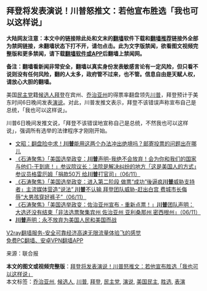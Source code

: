  <h2>拜登将发表演说！川普怒推文：若他宣布胜选「我也可以这样说」</h2> <p class="notice"><b>大陆网友注意：本文中的链接除此处和文末的<a href="https://github.com/bannedbook/fanqiang" >翻墙</a>软件下载和<a href="https://github.com/killgcd/justmysocks/blob/master/README.md">翻墙推荐</a>链接外全部为禁网链接，未翻墙状态下打不开，请勿点击。此为文字版禁闻，欲看图文视频完整版和更多禁闻，请下载<a href="https://github.com/bannedbook/fanqiang">翻墙软件或APP</a>后翻墙上禁闻网。</p><p>备注：翻墙看新闻非常安全，翻墙以真实身份发表敏感言论有一定风险，但只看不说则没有任何风险，翻的人太多，政府管不过来，也不管。信息自由是天赋人权，请放心大胆的翻墙。</b></p>  <div class="entry"> <p id="conimg"></p> <p>美国<a href="https://www.bannedbook.org/bnews/tag/%e6%b0%91%e4%b8%bb%e5%85%9a/" class="st_tag internal_tag" rel="tag" title="标签 民主党 下的日志">民主党</a>籍<a href="https://www.bannedbook.org/bnews/tag/%E5%80%99%E9%80%89%E4%BA%BA/" class="st_tag internal_tag" rel="tag" title="标签 候选人 下的日志">候选人</a><a href="https://www.bannedbook.org/bnews/tag/%e6%8b%9c%e7%99%bb/" class="st_tag internal_tag" rel="tag" title="标签 拜登 下的日志">拜登</a>在宾州、<a href="https://www.bannedbook.org/bnews/tag/%e4%b9%94%e6%b2%bb%e4%ba%9a%e5%b7%9e/" class="st_tag internal_tag" rel="tag" title="标签 乔治亚州 下的日志">乔治亚州</a>的得票率翻盘领先<a href="https://www.bannedbook.org/bnews/tag/%e5%b7%9d%e6%99%ae/" class="st_tag internal_tag" rel="tag" title="标签 川普 下的日志">川普</a>，拜登预计于美东时间6日晚间发表<a href="https://www.bannedbook.org/bnews/tag/%E6%BC%94%E8%AF%B4/" class="st_tag internal_tag" rel="tag" title="标签 演说 下的日志">演说</a>。对此，川普发推文表示，拜登不该错误声称宣布自己是总统，「我也可以这样说」。</p>  <p>川普6日晚间发推文说，「拜登不该错误地宣称自己是总统，不然我也可以这样说」，强调所有选举的法律程序才刚刚开始。</p> <ul class='op-related-articles' title='相关阅读'> <li><a href='https://www.bannedbook.org/bnews/cbnews/20201107/1427182.html' target='_blank'>文昭：翻盘险中求！<b>川普</b>能用这两个办法冲出绝境吗？邮寄投票的问题出在哪儿</a></li> <li><a href='https://www.bannedbook.org/bnews/bannedvideo/20201107/1427180.html' target='_blank'>《石涛聚焦》「美国选举政变：<b>川普</b>声明-我绝不会放弃！会为你和我们的国家与他们-干到底！」参议院议长：法院是解决纠纷的地方「这是美国人的方式」参议员格雷厄姆「捐款50万 给<b>川普</b>打官司」（06/11）</a></li> <li><a href='https://www.bannedbook.org/bnews/bannedvideo/20201107/1427179.html' target='_blank'>《石涛聚焦》「美国选举政变：进入第二阶段 做票“成功”後逼疯<b>川普</b>威胁支持者」主流媒体营造“说法” <b>川普</b>不认输 拜登团队威胁-赶出白宫 费城市长侮辱“大男孩穿好裤子”（06/11）</a></li> <li><a href='https://www.bannedbook.org/bnews/bannedvideo/20201107/1427178.html' target='_blank'>《石涛聚焦》「美国选举政变：佐治亚州宣布 - 重新点票！」<b>川普</b>团队声明：大选还没有结束「非法选票聚集宾州 佐治亚州 亚利桑那州 密西根州」（06/11）</a></li> <li><a href='https://www.bannedbook.org/bnews/cbnews/20201107/1427158.html' target='_blank'><b>川普</b>声明：永不放弃为美国人民和美国而战</a></li> </ul> <p class="texttj"> <a href="https://www.bannedbook.org/forum23/topic22702.html" target="_blank">V2ray翻墙服务-安全可靠经济高速无限流量体验飞的感觉</a><br/> <a href="https://github.com/bannedbook/fanqiang/wiki/%E7%A6%81%E9%97%BB%E7%BD%91%E5%AE%89%E5%8D%93%E7%BF%BB%E5%A2%99%E6%96%B0%E9%97%BBAPP" target="_blank">免费PC翻墙、安卓VPN翻墙APP</a></p><p> 来源：联合报 </p> <a name='sharetosocial'></a>       <div><b>本文的图文或视频完整版</b>：<a href='https://www.bannedbook.org/bnews/cnnews/20201107/1427193.html'>拜登将发表演说！川普怒推文：若他宣布胜选「我也可以这样说」</a></div>  </div><!--END ENTRY--> <div class="postfooter"> <div>本文标签：<a href="https://www.bannedbook.org/bnews/tag/%e4%b9%94%e6%b2%bb%e4%ba%9a%e5%b7%9e/" rel="tag">乔治亚州</a>, <a href="https://www.bannedbook.org/bnews/tag/%E5%80%99%E9%80%89%E4%BA%BA/" rel="tag">候选人</a>, <a href="https://www.bannedbook.org/bnews/tag/%e5%b7%9d%e6%99%ae/" rel="tag">川普</a>, <a href="https://www.bannedbook.org/bnews/tag/%e6%8b%9c%e7%99%bb/" rel="tag">拜登</a>, <a href="https://www.bannedbook.org/bnews/tag/%e6%b0%91%e4%b8%bb%e5%85%9a/" rel="tag">民主党</a>, <a href="https://www.bannedbook.org/bnews/tag/%E6%BC%94%E8%AF%B4/" rel="tag">演说</a>, <a href="https://www.bannedbook.org/bnews/tag/%e7%be%8e%e5%9b%bd%e6%b0%91%e4%b8%bb/" rel="tag">美国民主</a>, <a href="https://www.bannedbook.org/bnews/tag/%E8%83%9C%E9%80%89/" rel="tag">胜选</a>, <a href="https://www.bannedbook.org/bnews/tag/%E8%A1%A8%E6%BC%94/" rel="tag">表演</a></div>  </div><!--END POSTFOOTER--> 